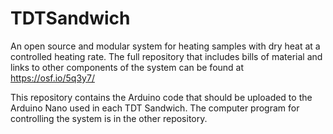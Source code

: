 # TDTSandwich
An open source and modular system for heating samples with dry heat at a controlled heating rate. The full repository that includes bills of material and links to other components of the system can be found at https://osf.io/5q3y7/

This repository contains the Arduino code that should be uploaded to the Arduino Nano used in each TDT Sandwich. The computer program for controlling the system is in the other repository.
